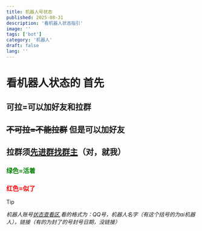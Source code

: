 ```yaml
---
title: 机器人号状态
published: 2025-08-31
description: '看机器人状态指引'
image: ''
tags: ['bot']
category: '机器人'
draft: false 
lang: ''
---
```


# 看机器人状态的 首先
## 可拉=可以加好友和拉群  
## ~~不可拉=不能拉群~~ 但是可以加好友
## 拉群须[先进群找群主](https://wbndm1234.github.io/posts/qq-join/)（对，就我）
### <font color=#008000>绿色=活着</font>
### <font color=red>红色=似了</font>

> [!TIP]
> *机器人账号[状态查看区](https://wbndm1234.github.io/posts/zt1/),看的格式为：QQ号，机器人名字（有这个括号的为ai机器人），链接（有的为封了的号封号日期，没链接）*